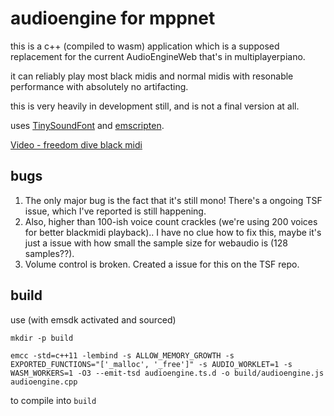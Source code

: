 # audioengine for mppnet

this is a c++ (compiled to wasm) application which is a supposed replacement for the current AudioEngineWeb that's in multiplayerpiano.  

it can reliably play most black midis and normal midis with resonable performance with absolutely no  artifacting.

this is very heavily in development still, and is not a final version at all. 

uses [TinySoundFont](https://github.com/schellingb/TinySoundFont) and [emscripten](https://emscripten.org).

[Video - freedom dive black midi](https://files.sad.ovh/public/2024-12-28%2017-40-26.mp4)

## bugs
1. The only major bug is the fact that it's still mono! There's a ongoing TSF issue, which I've reported is still happening.
2. Also, higher than 100-ish voice count crackles (we're using 200 voices for better blackmidi playback).. I have no clue how to fix this, maybe it's just a issue with how small the sample size for webaudio is (128 samples??).
3. Volume control is broken. Created a issue for this on the TSF repo.

## build
use (with emsdk activated and sourced)
```
mkdir -p build

emcc -std=c++11 -lembind -s ALLOW_MEMORY_GROWTH -s EXPORTED_FUNCTIONS="['_malloc', '_free']" -s AUDIO_WORKLET=1 -s WASM_WORKERS=1 -O3 --emit-tsd audioengine.ts.d -o build/audioengine.js audioengine.cpp
```

to compile into `build`